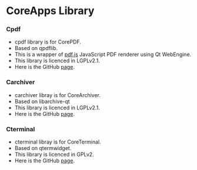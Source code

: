 # CoreApps Library


### Cpdf
* cpdf library is for CorePDF.
* Based on qpdflib.
* This is a wrapper of [pdf.js](https://mozilla.github.io/pdf.js) JavaScript PDF renderer using Qt WebEngine.
* This library is licenced in LGPLv2.1.
* Here is the GitHub [page](https://github.com/Archie3d/qpdf).

### Carchiver
* carchiver libray is for CoreArchiver.
* Based on libarchive-qt
* This library is licenced in LGPLv2.1.
* Here is the GitHub [page](https://github.com/marcusbritanicus/libarchive-qt).

### Cterminal
* cterminal libray is for CoreTerminal.
* Based on qtermwidget.
* This library is licenced in GPLv2.
* Here is the GitHub [page](https://github.com/lxqt/qtermwidget).